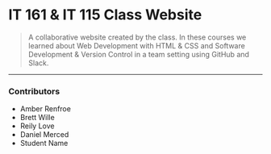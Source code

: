 # IT 161 & IT 115 Class Website

> A collaborative website created by the class. In these courses we learned about Web Development with HTML & CSS and Software Development & Version Control in a team setting using GitHub and Slack.
---

### Contributors
* Amber Renfroe
* Brett Wille
* Reily Love
* Daniel Merced
* Student Name